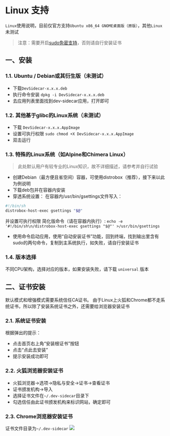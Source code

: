 # Linux 支持

`Linux`使用说明，目前仅官方支持`Ubuntu x86_64 GNOME桌面版（原版）`，其他`Linux`未测试

> 注意：需要开启[sudo免密支持](https://www.jianshu.com/p/5d02428f313d)，否则请自行安装证书

## 一、安装

### 1.1. Ubuntu / Debian或其衍生版（未测试）

- 下载`DevSidecar-x.x.x.deb`
- 执行命令安装 `dpkg -i DevSidecar-x.x.x.deb`
- 去应用列表里面找到dev-sidecar应用，打开即可

### 1.2. 其他基于glibc的Linux系统（未测试）

- 下载 `DevSidecar-x.x.x.AppImage`
- 设置可执行权限 `sudo chmod +X DevSidecar-x.x.x.AppImage`
- 双击运行

### 1.3. 特殊的Linux系统（如Alpine和Chimera Linux）

> 此处默认用户有较专业的Linux知识，故不详细描述，请参考并自行试验
- 创建Debian（最方便且省空间）容器，可使用distrobox（推荐），接下来以此为例说明
- 下载deb包并在容器内安装
- 穿透系统设置：
 在容器内/usr/bin/gsettings文件写入：
```bash
#!/bin/sh
distrobox-host-exec gsettings "$@"
```
并设置可执行权限
简化版命令（请在容器内执行）:
`echo -e '#!/bin/sh\n/distrobox-host-exec gsettings "$@"' >/usr/bin/gsettings`
- 使用命令启动应用，使用“自动安装证书”功能，回到终端，找到输出里含有sudo的两句命令，复制到主系统执行，如失败，请自行安装证书

### 1.4. 版本选择

不同CPU架构，选择对应的版本，如果安装失败，请下载 `universal` 版本


## 二、证书安装

默认模式和增强模式需要系统信任CA证书。
由于Linux上火狐和Chrome都不走系统证书，所以除了安装系统证书之外，还需要给浏览器安装证书

### 2.1. 系统证书安装

根据弹出的提示：

- 点击首页右上角“安装根证书”按钮
- 点击“点此去安装”
- 提示安装成功即可

### 2.2. 火狐浏览器安装证书

- 火狐浏览器->选项->隐私与安全->证书->查看证书
- 证书颁发机构->导入
- 选择证书文件在`~/.dev-sidecar`目录下
- 勾选信任由此证书颁发机构来标识网站，确定即可

### 2.3. Chrome浏览器安装证书

证书文件目录为`~/.dev-sidecar`
![](../packages/gui/public/setup-linux.png)
